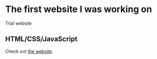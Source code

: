 # The first website I was working on

Trial website

## HTML/CSS/JavaScript

Check out [the website](https://jotkaaa.github.io/oxygen/).
